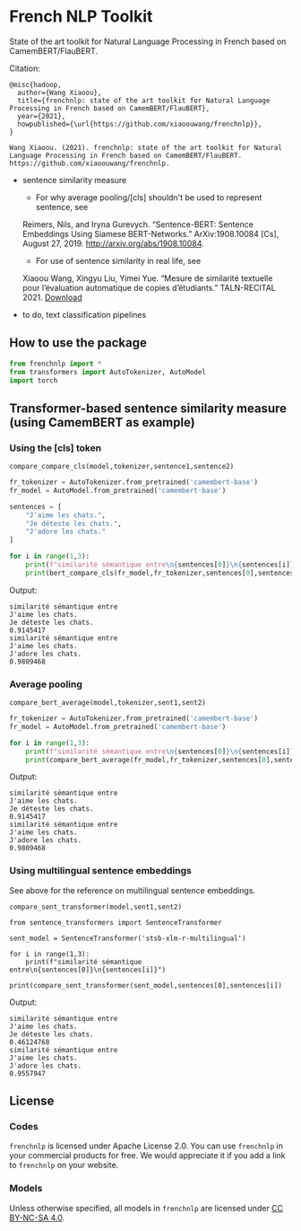 # French NLP Toolkit

State of the art toolkit for Natural Language Processing in French based on CamemBERT/FlauBERT.

Citation:

```
@misc{hadoop,
  author={Wang Xiaoou},
  title={frenchnlp: state of the art toolkit for Natural Language Processing in French based on CamemBERT/FlauBERT},
  year={2021},
  howpublished={\url{https://github.com/xiaoouwang/frenchnlp}},
}
```

```
Wang Xiaoou. (2021). frenchnlp: state of the art toolkit for Natural Language Processing in French based on CamemBERT/FlauBERT. https://github.com/xiaoouwang/frenchnlp.
```

- sentence similarity measure

    * For why average pooling/[cls] shouldn't be used to represent sentence, see

    Reimers, Nils, and Iryna Gurevych. “Sentence-BERT: Sentence Embeddings Using Siamese BERT-Networks.” ArXiv:1908.10084 [Cs], August 27, 2019. http://arxiv.org/abs/1908.10084.

    * For use of sentence similarity in real life, see

    Xiaoou Wang, Xingyu Liu, Yimei Yue. “Mesure de similarité textuelle pour l’évaluation automatique de copies d’étudiants.” TALN-RECITAL 2021. [Download](https://xiaoouwang.github.io/xowang/TALN-RECITAL_2021_paper_74.pdf)

- to do, text classification pipelines

## How to use the package

```python
from frenchnlp import *
from transformers import AutoTokenizer, AutoModel
import torch
```
## Transformer-based sentence similarity measure (using CamemBERT as example)

### Using the [cls] token

`compare_compare_cls(model,tokenizer,sentence1,sentence2)`

```py
fr_tokenizer = AutoTokenizer.from_pretrained('camembert-base')
fr_model = AutoModel.from_pretrained('camembert-base')

sentences = [
    "J'aime les chats.",
    "Je déteste les chats.",
    "J'adore les chats."
]

for i in range(1,3):
    print(f"similarité sémantique entre\n{sentences[0]}\n{sentences[i]}")
    print(bert_compare_cls(fr_model,fr_tokenizer,sentences[0],sentences[i]))
```

Output:

```
similarité sémantique entre
J'aime les chats.
Je déteste les chats.
0.9145417
similarité sémantique entre
J'aime les chats.
J'adore les chats.
0.9809468
```

### Average pooling

`compare_bert_average(model,tokenizer,sent1,sent2)`

```python
fr_tokenizer = AutoTokenizer.from_pretrained('camembert-base')
fr_model = AutoModel.from_pretrained('camembert-base')

for i in range(1,3):
    print(f"similarité sémantique entre\n{sentences[0]}\n{sentences[i]}")
    print(compare_bert_average(fr_model,fr_tokenizer,sentences[0],sentences[i])
```

Output:

```
similarité sémantique entre
J'aime les chats.
Je déteste les chats.
0.9145417
similarité sémantique entre
J'aime les chats.
J'adore les chats.
0.9809468
```

### Using multilingual sentence embeddings

See above for the reference on multilingual sentence embeddings.

`compare_sent_transformer(model,sent1,sent2)`

```
from sentence_transformers import SentenceTransformer

sent_model = SentenceTransformer('stsb-xlm-r-multilingual')

for i in range(1,3):
    print(f"similarité sémantique entre\n{sentences[0]}\n{sentences[i]}")
    print(compare_sent_transformer(sent_model,sentences[0],sentences[i])
```

Output:

```
similarité sémantique entre
J'aime les chats.
Je déteste les chats.
0.46124768
similarité sémantique entre
J'aime les chats.
J'adore les chats.
0.9557947
```

## License

### Codes

`frenchnlp` is licensed under Apache License 2.0. You can use `frenchnlp` in your commercial products for free. We would appreciate it if you add a link to `frenchnlp` on your website.

### Models

Unless otherwise specified, all models in `frenchnlp` are licensed under [CC BY-NC-SA 4.0](https://creativecommons.org/licenses/by-nc-sa/4.0/).